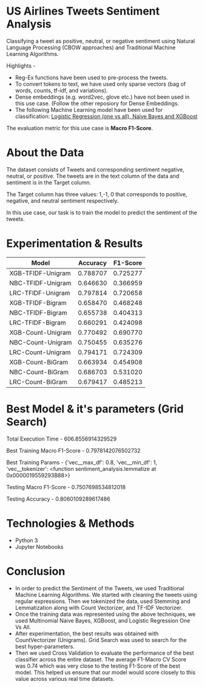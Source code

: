 # US Airlines Tweets Sentiment Analysis

Classifying a tweet as positive, neutral, or negative sentiment using Natural Language Processing (CBOW approaches) and Traditional Machine Learning Algorithms.

Highlights - 
- Reg-Ex functions have been used to pre-process the tweets.
- To convert tokens to text, we have used only sparse vectors (bag of words, counts, tf-idf, and variations). 
- Dense embeddings (e.g. word2vec, glove etc.) have not been used in this use case. (Follow the other reposiory for Dense Embeddings.
- The following Machine Learning model have been used for classification:
<u>Logistic Regression (one vs all), Naïve Bayes and XGBoost</u>

The evaluation metric for this use case is <b>Macro F1-Score</b>.

# <b>About the Data </b>

The dataset consists of Tweets and corresponding sentiment negative, neutral, or positive. 
The tweets are in the text column of the data and sentiment is in the Target column. 

The Target column has three values: 1,-1, 0 that corresponds to positive, negative, and neutral sentiment respectively. 

In this use case, our task is to train the model to predict the sentiment of the tweets.

# Experimentation & Results

| __Model__ | __Accuracy__ | __F1-Score__ |
| --------- | ------------ | ------------ |
| XGB-TFIDF-Unigram |	0.788707 |	0.725277 |
| NBC-TFIDF-Unigram |	0.646630 |	0.366959 |
| LRC-TFIDF-Unigram |	0.797814 |	0.720658 |
| XGB-TFIDF-Bigram |	0.658470 |	0.468248 |
| NBC-TFIDF-Bigram |	0.655738 |	0.404313 |
| LRC-TFIDF-Bigram |	0.660291 |	0.424098 |
| XGB-Count-Unigram |	0.770492 |	0.690770 |
| NBC-Count-Unigram |	0.750455 |	0.635276 |
| LRC-Count-Unigram |	0.794171 |	0.724309 |
| XGB-Count-BiGram |	0.663934 |	0.454908 |
| NBC-Count-BiGram |	0.686703 |	0.531020 |
| LRC-Count-BiGram |	0.679417 |	0.485213 |

# Best Model & it's parameters (Grid Search)

Total Execution Time -  606.8556914329529

Best Training Macro F1-Score -  0.7978142076502732

Best Training Params -  {'vec__max_df': 0.8, 'vec__min_df': 1, 'vec__tokenizer': <function sentiment_analysis.lemmatize at 0x0000019559293B88>}

Testing Macro F1-Score -  0.7507698534812018

Testing Accuracy -  0.8060109289617486

# Technologies & Methods
- Python 3
- Jupyter Notebooks

# Conclusion
- In order to predict the Sentiment of the Tweets, we used Traditional Machine Learning Algorithms. We started with cleaning the tweets using regular expressions. Then we tokenized the data, used Stemming and Lemmatization along with Count Vectorizer, and TF-IDF Vectorizer. 
- Once the training data was represented using the above techniques, we used Multinomial Naive Bayes, XGBoost, and Logistic Regression One Vs All. 
- After experimentation, the best results was obtained with CountVectorizer (Unigrams). Grid Search was used to search for the best hyper-parameters. 
- Then we used Cross Validation to evaluate the performance of the best classifier across the entire dataset. The average F1-Macro CV Score was 0.74 which was very close to the testing F1-Score of the best model. This helped us ensure that our model would score closely to this value across various real time datasets.

